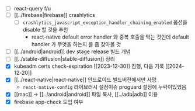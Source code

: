 - [ ] react-query f/u
- [ ] [[../firebase|firebase]] crashlytics
  - [ ] `crashlytics_javascript_exception_handler_chaining_enabled` 옵션을 disable 할 것을 추천
    - react-native default error handler 와 중복 호출을 막는 것인데 default handler 가 무엇을 하는지 를 좀 찾아볼 것
- [ ] [[../android|android]] dev stage release 빌드 개념
- [ ] [[../stable-diffusion|stable-diffusion]] 정리
- [X] kubeadm certs check-expiration [[2023-12-30]] 진행,  다음 기록 [[2024-12-20]]
- [X] [[../react-native|react-native]] 안드로이드 빌드버전에서만 사망
  - `react-native-config` 라이브러시 설정이슈 proguard 설정에 누락이있었음
- [X] [[mac]] -> [[../android|android]] 파일 복사, [[../adb|adb]] 이용
- [X] firebase app-check 도입 여부
